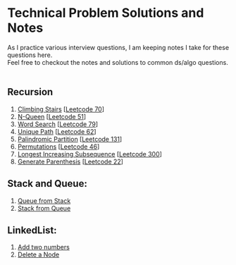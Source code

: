 # Technical Problem Solutions and Notes

As I practice various interview questions, I am keeping notes I take for these questions here.  
Feel free to checkout the notes and solutions to common ds/algo questions.  

## **Recursion**

1.  [Climbing Stairs](https://github.com/therock3353/notes/blob/master/recursive/claimbing_stairs.py) \[[Leetcode 70](https://leetcode.com/problems/climbing-stairs/)\]
2.  [N-Queen](https://github.com/therock3353/notes/blob/master/recursive/n_queens.py) \[[Leetcode 51](https://leetcode.com/problems/n-queens/)\]
3.  [Word Search](https://github.com/therock3353/notes/blob/master/recursive/word_search.py) \[[Leetcode 79](https://leetcode.com/problems/word-search/)\]
4.  [Unique Path](https://github.com/therock3353/notes/blob/master/recursive/unique_paths.py) \[[Leetcode 62](https://leetcode.com/problems/unique-paths/)\]
5.  [Palindromic Partition](https://github.com/therock3353/notes/blob/master/recursive/palindromic_partition.py) \[[Leetcode 131](https://leetcode.com/problems/palindrome-partitioning/)\]
6.  [Permutations](https://github.com/therock3353/notes/blob/master/recursive/permutations.py) \[[Leetcode 46](https://leetcode.com/problems/permutations/)\]
7.  [Longest Increasing Subsequence](https://github.com/therock3353/notes/blob/master/recursive/longest_increasing_subsequence.py) \[[Leetcode 300](https://leetcode.com/problems/longest-increasing-subsequence/)\]
8.  [Generate Parenthesis](https://github.com/therock3353/notes/blob/master/recursive/generate_paranthesis.py) \[[Leetcode 22](https://leetcode.com/problems/generate-parentheses/)\]

## Stack and Queue:

1.  [Queue from Stack](https://github.com/therock3353/notes/blob/master/stack_queue/queue_from_stack.py)  
2.  [Stack from Queue](https://github.com/therock3353/notes/blob/master/stack_queue/stack_from_queue.py)

## LinkedList:

1.  [Add two numbers](https://github.com/therock3353/notes/blob/master/linkedlist/add_two_numbers.py)
2.  [Delete a Node](https://github.com/therock3353/notes/blob/master/linkedlist/delete_node.py)
